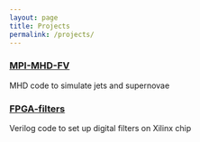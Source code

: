 ```yaml
---
layout: page
title: Projects
permalink: /projects/
---
```



### [MPI-MHD-FV](https://github.com/garethcmurphy/mpi-mhd-fv)

MHD code to simulate jets and supernovae


### [FPGA-filters](https://github.com/garethcmurphy/fpga-filters)


Verilog code to set up digital filters on Xilinx chip
